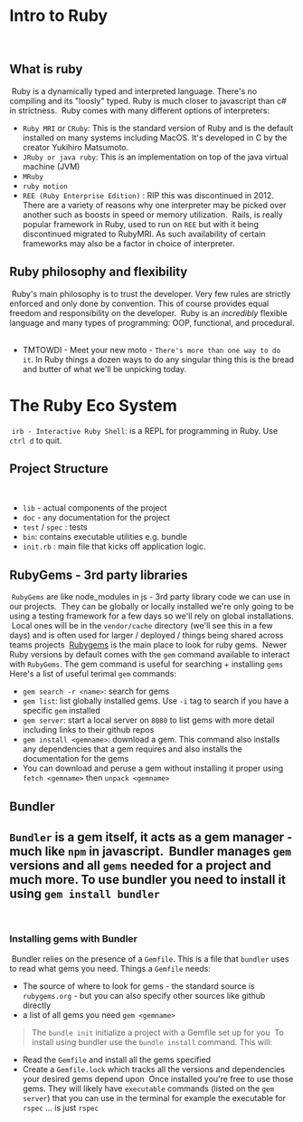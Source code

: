 # Intro to Ruby
​
## What is ruby
​
Ruby is a dynamically typed and interpreted language. There's no compiling and its "loosly" typed. Ruby is much closer to javascript than c# in strictness.
​
Ruby comes with many different options of interpreters:
​
- `Ruby MRI` or `CRuby`: This is the standard version of Ruby and is the default installed on many systems including MacOS. It's developed in C by the creator Yukihiro Matsumoto.
- `JRuby or java ruby`: This is an implementation on top of the java virtual machine (JVM)
- `MRuby`
- `ruby motion`
- `REE (Ruby Enterprise Edition)` : RIP this was discontinued in 2012.
​
There are a variety of reasons why one interpreter may be picked over another such as boosts in speed or memory utilization.
​
Rails, is really popular framework in Ruby, used to run on `REE` but with it being discontinued migrated to RubyMRI. As such availability of certain frameworks may also be a factor in choice of interpreter.
​
## Ruby philosophy and flexibility
​
Ruby's main philosophy is to trust the developer. Very few rules are strictly enforced and only done by convention. This of course provides equal freedom and responsibility on the developer.
​
Ruby is an _incredibly_ flexible language and many types of programming: OOP, functional, and procedural.
​
- TMTOWDI - Meet your new moto - `There's more than one way to do it`. In Ruby things a dozen ways to do any singular thing this is the bread and butter of what we'll be unpicking today.
​
# The Ruby Eco System
​
`irb - Interactive Ruby Shell`: is a REPL for programming in Ruby. Use `ctrl d` to quit.
​
## Project Structure
​
- `lib` - actual components of the project
- `doc` - any documentation for the project
- `test` / `spec` : tests
- `bin`: contains executable utilities e.g. bundle
- `init.rb` : main file that kicks off application logic.
​
## RubyGems - 3rd party libraries
​
`RubyGems` are like node_modules in js - 3rd party library code we can use in our projects.
​
They can be globally or locally installed we're only going to be using a testing framework for a few days so we'll rely on global installations.
​
Local ones will be in the `vendor/cache` directory (we'll see this in a few days) and is often used for larger / deployed / things being shared across teams projects
​
[Rubygems](https://rubygems.org) is the main place to look for ruby gems.
​
Newer Ruby versions by default comes with the `gem` command available to interact with `RubyGems`. The gem command is useful for searching + installing `gems`
​
Here's a list of useful terimal `gem` commands:
​
- `gem search -r <name>`: search for gems
- `gem list`: list globally installed gems. Use `-i` tag to search if you have a specific `gem` installed
- `gem server`: start a local server on `8080` to list gems with more detail including links to their github repos
- `gem install <gemname>`: download a gem. This command also installs any dependencies that a gem requires and also installs the documentation for the gems
- You can download and peruse a gem without installing it proper using `fetch <gemname>` then `unpack <gemname>`
​
## Bundler
​
`Bundler` is a gem itself, it acts as a gem manager - much like `npm` in javascript.
​
Bundler manages `gem` versions and all `gems` needed for a project and much more.
​
To use bundler you need to install it using `gem install bundler`
​
---
​
### Installing gems with Bundler
​
Bundler relies on the presence of a `Gemfile`. This is a file that `bundler` uses to read what gems you need. Things a `Gemfile` needs:
​
- The source of where to look for gems - the standard source is `rubygems.org` - but you can also specify other sources like github directly
- a list of all gems you need `gem <gemname>`
​
> The `bundle init` initialize a project with a Gemfile set up for you
​
To install using bundler use the `bundle install` command. This will:
​
- Read the `Gemfile` and install all the gems specified
- Create a `Gemfile.lock` which tracks all the versions and dependencies your desired gems depend upon
​
Once installed you're free to use those gems. They will likely have `executable` commands (listed on the `gem server`) that you can use in the terminal for example the executable for `rspec` ... is just `rspec`